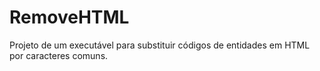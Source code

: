 # RemoveHTML
Projeto de um executável para substituir códigos de entidades em HTML por caracteres comuns.
